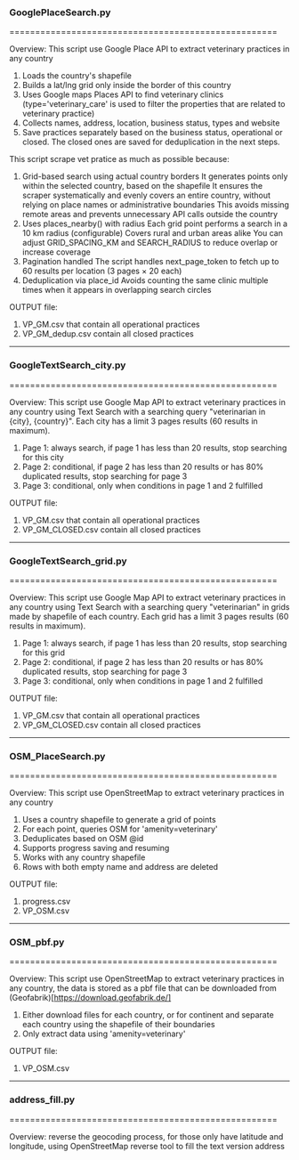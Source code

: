 ### GooglePlaceSearch.py
====================================================

Overview:
This script use Google Place API to extract veterinary practices in any country
1. Loads the country's shapefile
2. Builds a lat/lng grid only inside the border of this country
3. Uses Google maps Places API to find veterinary clinics 
    (type='veterinary_care' is used to filter the properties that are related to veterinary practice)
4. Collects names, address, location, business status, types and website
5. Save practices separately based on the business status, operational or closed. The closed ones are saved for deduplication in the next steps. 

This script scrape vet pratice as much as possible because:
1. Grid-based search using actual country borders
    It generates points only within the selected country, based on the shapefile
    It ensures the scraper systematically and evenly covers an entire country, without relying on place names or administrative boundaries
    This avoids missing remote areas and prevents unnecessary API calls outside the country
2. Uses places_nearby() with radius
    Each grid point performs a search in a 10 km radius (configurable)
    Covers rural and urban areas alike
    You can adjust GRID_SPACING_KM and SEARCH_RADIUS to reduce overlap or increase coverage
3. Pagination handled
    The script handles next_page_token to fetch up to 60 results per location (3 pages × 20 each)
4. Deduplication via place_id
    Avoids counting the same clinic multiple times when it appears in overlapping search circles

OUTPUT file:
1. VP_GM.csv that contain all operational practices
2. VP_GM_dedup.csv contain all closed practices
--------------------
### GoogleTextSearch_city.py
====================================================

Overview:
This script use Google Map API to extract veterinary practices in any country using Text Search with a searching query "veterinarian in {city}, {country}". Each city has a limit 3 pages results (60 results in maximum).
1. Page 1: always search, if page 1 has less than 20 results, stop searching for this city
2. Page 2: conditional, if page 2 has less than 20 results or has 80% duplicated results, stop searching for page 3
3. Page 3: conditional, only when conditions in page 1 and 2 fulfilled

OUTPUT file:
1. VP_GM.csv that contain all operational practices
2. VP_GM_CLOSED.csv contain all closed practices
--------------------
### GoogleTextSearch_grid.py
====================================================

Overview:
This script use Google Map API to extract veterinary practices in any country using Text Search with a searching query "veterinarian" in grids made by shapefile of each country. Each grid has a limit 3 pages results (60 results in maximum).
1. Page 1: always search, if page 1 has less than 20 results, stop searching for this grid
2. Page 2: conditional, if page 2 has less than 20 results or has 80% duplicated results, stop searching for page 3
3. Page 3: conditional, only when conditions in page 1 and 2 fulfilled

OUTPUT file:
1. VP_GM.csv that contain all operational practices
2. VP_GM_CLOSED.csv contain all closed practices
--------------------
### OSM_PlaceSearch.py
====================================================

Overview:
This script use OpenStreetMap to extract veterinary practices in any country
1. Uses a country shapefile to generate a grid of points
2. For each point, queries OSM for 'amenity=veterinary'
3. Deduplicates based on OSM @id
4. Supports progress saving and resuming
5. Works with any country shapefile
6. Rows with both empty name and address are deleted

OUTPUT file:
1. progress.csv 
2. VP_OSM.csv
--------------------
### OSM_pbf.py
====================================================

Overview:
This script use OpenStreetMap to extract veterinary practices in any country, the data is stored as a pbf file that can be downloaded from (Geofabrik)[https://download.geofabrik.de/]
1. Either download files for each country, or for continent and separate each country using the shapefile of their boundaries
2. Only extract data using 'amenity=veterinary'

OUTPUT file:
1. VP_OSM.csv
--------------------
### address_fill.py
====================================================

Overview:
reverse the geocoding process, for those only have latitude and longitude, using OpenStreetMap reverse tool to fill the text version address
